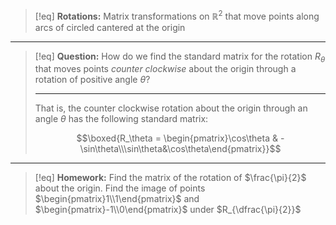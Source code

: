 >[!eq] **Rotations:**
> Matrix transformations on $\mathbb{R}^2$ that move points along arcs of circled cantered at the origin

___
>[!eq] **Question:**
>How do we find the standard matrix for the rotation $R_\theta$ that moves points *counter clockwise* about the origin through a rotation of positive angle $\theta$?
>___
>That is, the counter clockwise rotation about the origin through an angle $\theta$ has the following standard matrix:
>
> $$\boxed{R_\theta = \begin{pmatrix}\cos\theta & -\sin\theta\\\sin\theta&\cos\theta\end{pmatrix}}$$
___
>[!eq] **Homework:** 
>Find the matrix of the rotation of $\frac{\pi}{2}$ about the origin. Find the image of points $\begin{pmatrix}1\\1\end{pmatrix}$ and $\begin{pmatrix}-1\\0\end{pmatrix}$ under $R_{\dfrac{\pi}{2}}$

